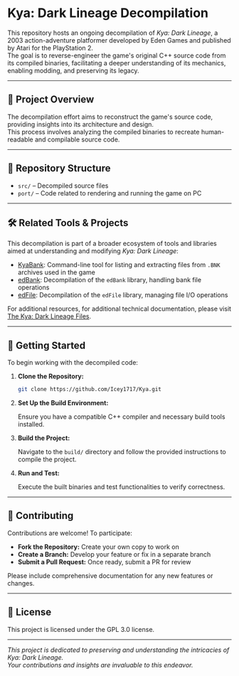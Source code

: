 # Kya: Dark Lineage Decompilation

This repository hosts an ongoing decompilation of *Kya: Dark Lineage*, a 2003 action-adventure platformer developed by Eden Games and published by Atari for the PlayStation 2.  
The goal is to reverse-engineer the game's original C++ source code from its compiled binaries, facilitating a deeper understanding of its mechanics, enabling modding, and preserving its legacy.

---

## 🧠 Project Overview

The decompilation effort aims to reconstruct the game's source code, providing insights into its architecture and design.  
This process involves analyzing the compiled binaries to recreate human-readable and compilable source code.

---

## 📁 Repository Structure

- `src/` – Decompiled source files  
- `port/` – Code related to rendering and running the game on PC

---

## 🛠️ Related Tools & Projects

This decompilation is part of a broader ecosystem of tools and libraries aimed at understanding and modifying *Kya: Dark Lineage*:

- [KyaBank](https://github.com/Icey1717/KyaBank): Command-line tool for listing and extracting files from `.BNK` archives used in the game  
- [edBank](https://github.com/Icey1717/edBank): Decompilation of the `edBank` library, handling bank file operations  
- [edFile](https://github.com/Icey1717/edFile): Decompilation of the `edFile` library, managing file I/O operations

For additional resources, for additional technical documentation, please visit [The Kya: Dark Lineage Files](https://kyadlfiles.github.io/).

---

## 🧩 Getting Started

To begin working with the decompiled code:

1. **Clone the Repository:**

   ```bash
   git clone https://github.com/Icey1717/Kya.git
   ```

2. **Set Up the Build Environment:**

   Ensure you have a compatible C++ compiler and necessary build tools installed.

3. **Build the Project:**

   Navigate to the `build/` directory and follow the provided instructions to compile the project.

4. **Run and Test:**

   Execute the built binaries and test functionalities to verify correctness.

---

## 🤝 Contributing

Contributions are welcome! To participate:

- **Fork the Repository:** Create your own copy to work on  
- **Create a Branch:** Develop your feature or fix in a separate branch  
- **Submit a Pull Request:** Once ready, submit a PR for review

Please include comprehensive documentation for any new features or changes.

---

## 📜 License

This project is licensed under the GPL 3.0 license.

---

*This project is dedicated to preserving and understanding the intricacies of Kya: Dark Lineage.  
Your contributions and insights are invaluable to this endeavor.*
